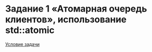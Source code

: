 # Задание 1 «Атомарная очередь клиентов», использование std::atomic
[Условие задачи](https://github.com/netology-code/map-homeworks/tree/main/02)
